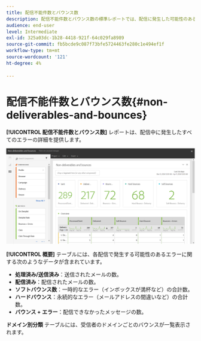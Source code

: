 ```yaml
---
title: 配信不能件数とバウンス数
description: 配信不能件数とバウンス数の標準レポートでは、配信に発生した可能性のあるエラーについて説明します。
audience: end-user
level: Intermediate
exl-id: 325a03dc-1b28-4418-921f-64c029fa8989
source-git-commit: fb5bcde9c087f73bfe5724463fe280c1e494ef1f
workflow-type: tm+mt
source-wordcount: '121'
ht-degree: 4%

---
```


# 配信不能件数とバウンス数{#non-deliverables-and-bounces}

**[!UICONTROL 配信不能件数とバウンス数]** レポートは、配信中に発生したすべてのエラーの詳細を提供します。

![](assets/delivery_reports_7.png)

**[!UICONTROL 概要]** テーブルには、各配信で発生する可能性のあるエラーに関する次のようなデータが含まれています。

* **処理済み/送信済み**：送信されたメールの数。
* **配信済み**：配信されたメールの数。
* **ソフトバウンス数**：一時的なエラー（インボックスが満杯など）の合計数。
* **ハードバウンス**：永続的なエラー（メールアドレスの間違いなど）の合計数。
* **バウンス + エラー**：配信できなかったメッセージの数。

**ドメイン別分類** テーブルには、受信者のドメインごとのバウンスが一覧表示されます。
